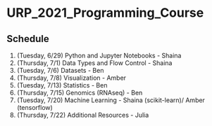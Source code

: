 # URP_2021_Programming_Course


## Schedule

1. (Tuesday, 6/29) Python and Jupyter Notebooks - Shaina
2. (Thursday, 7/1) Data Types and Flow Control - Shaina
3. (Tuesday, 7/6) Datasets - Ben
4. (Thursday, 7/8) Visualization - Amber
5. (Tuesday, 7/13) Statistics - Ben
6. (Thursday, 7/15) Genomics (RNAseq) - Ben
7. (Tuesday, 7/20) Machine Learning - Shaina (scikit-learn)/ Amber (tensorflow)
8. (Thursday, 7/22) Additional Resources - Julia
